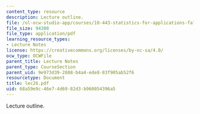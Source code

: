 ```yaml
---
content_type: resource
description: Lecture outline.
file: /ol-ocw-studio-app/courses/18-443-statistics-for-applications-fall-2003/68a59e9c46e74d6982d3b960054396a5_lec26.pdf
file_size: 94308
file_type: application/pdf
learning_resource_types:
- Lecture Notes
license: https://creativecommons.org/licenses/by-nc-sa/4.0/
ocw_type: OCWFile
parent_title: Lecture Notes
parent_type: CourseSection
parent_uid: 9e973d39-2888-b4a4-ede8-83f905ab52f6
resourcetype: Document
title: lec26.pdf
uid: 68a59e9c-46e7-4d69-82d3-b960054396a5
---
```

Lecture outline.